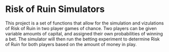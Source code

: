 # Risk of Ruin Simulators
 This project is a set of functions that allow for the simulation and vizulations of Risk of Ruin in two player games of chance. Two players can be given variable amounts of capital, and assigned their own probabilities of winning a bet. The simulator will then run the betting experiment to determine Risk of Ruin for both players based on the amount of money in play.

